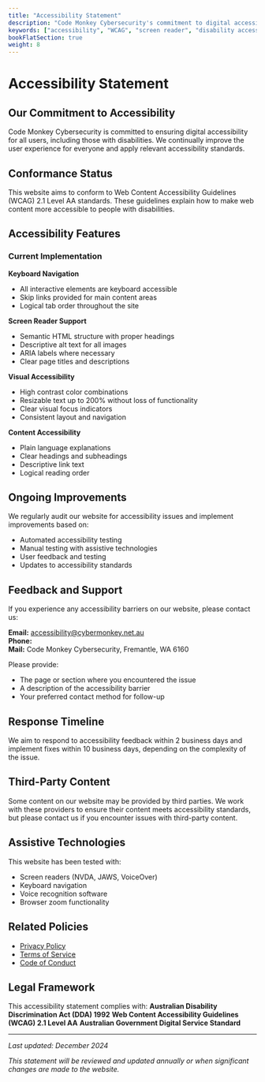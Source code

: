 ```yaml
---
title: "Accessibility Statement"
description: "Code Monkey Cybersecurity's commitment to digital accessibility and WCAG compliance."
keywords: ["accessibility", "WCAG", "screen reader", "disability access", "inclusive design"]
bookFlatSection: true
weight: 8
---
```


# Accessibility Statement

## Our Commitment to Accessibility

Code Monkey Cybersecurity is committed to ensuring digital accessibility for all users, including those with disabilities. We continually improve the user experience for everyone and apply relevant accessibility standards.

## Conformance Status

This website aims to conform to Web Content Accessibility Guidelines (WCAG) 2.1 Level AA standards. These guidelines explain how to make web content more accessible to people with disabilities.

## Accessibility Features

### Current Implementation

**Keyboard Navigation**
- All interactive elements are keyboard accessible
- Skip links provided for main content areas
- Logical tab order throughout the site

**Screen Reader Support**
- Semantic HTML structure with proper headings
- Descriptive alt text for all images
- ARIA labels where necessary
- Clear page titles and descriptions

**Visual Accessibility**
- High contrast color combinations
- Resizable text up to 200% without loss of functionality
- Clear visual focus indicators
- Consistent layout and navigation

**Content Accessibility**
- Plain language explanations
- Clear headings and subheadings
- Descriptive link text
- Logical reading order

## Ongoing Improvements

We regularly audit our website for accessibility issues and implement improvements based on:
- Automated accessibility testing
- Manual testing with assistive technologies
- User feedback and testing
- Updates to accessibility standards

## Feedback and Support

If you experience any accessibility barriers on our website, please contact us:

**Email:** [accessibility@cybermonkey.net.au](mailto:accessibility@cybermonkey.net.au)  
**Phone:**   
**Mail:** Code Monkey Cybersecurity, Fremantle, WA 6160

Please provide:
- The page or section where you encountered the issue
- A description of the accessibility barrier
- Your preferred contact method for follow-up

## Response Timeline

We aim to respond to accessibility feedback within 2 business days and implement fixes within 10 business days, depending on the complexity of the issue.

## Third-Party Content

Some content on our website may be provided by third parties. We work with these providers to ensure their content meets accessibility standards, but please contact us if you encounter issues with third-party content.

## Assistive Technologies

This website has been tested with:
- Screen readers (NVDA, JAWS, VoiceOver)
- Keyboard navigation
- Voice recognition software
- Browser zoom functionality

## Related Policies

- [Privacy Policy](/about-us/governance/policies/privacy-policy/)
- [Terms of Service](/about-us/governance/policies/terms-of-service/)
- [Code of Conduct](/about-us/governance/policies/code-of-conduct/)

## Legal Framework

This accessibility statement complies with:
**Australian Disability Discrimination Act (DDA) 1992**
**Web Content Accessibility Guidelines (WCAG) 2.1 Level AA**
**Australian Government Digital Service Standard**

---

*Last updated: December 2024*

*This statement will be reviewed and updated annually or when significant changes are made to the website.*